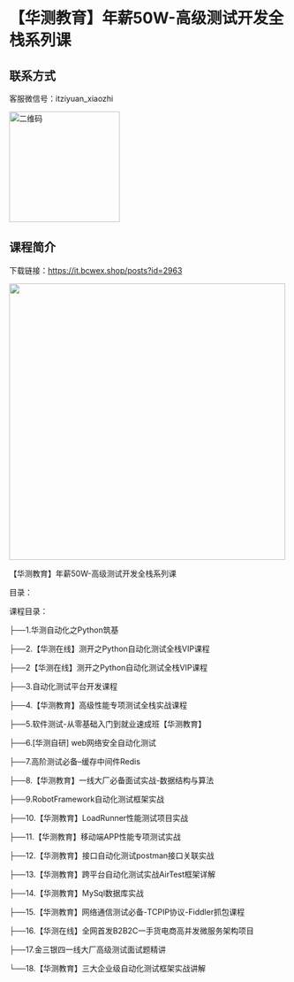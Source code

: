 # 【华测教育】年薪50W-高级测试开发全栈系列课

## 联系方式

客服微信号：itziyuan_xiaozhi

<img src="https://ziyuanyun.oss-cn-guangzhou.aliyuncs.com/common/20240614073449/666b82192834a.jpg" width="200" height="200" alt="二维码">

## 课程简介

下载链接：https://it.bcwex.shop/posts?id=2963

<img src="https://ziyuanyun.oss-cn-guangzhou.aliyuncs.com/yun/20240515153432/6644658844c68.jpg" width="500" alt="">

  【华测教育】年薪50W-高级测试开发全栈系列课



 

 目录：

 课程目录：

 ├──1.华测自动化之Python筑基

 ├──2.【华测在线】测开之Python自动化测试全栈VIP课程

 ├──2【华测在线】测开之Python自动化测试全栈VIP课程

 ├──3.自动化测试平台开发课程

 ├──4.【华测教育】高级性能专项测试全栈实战课程

 ├──5.软件测试-从零基础入门到就业速成班【华测教育】

 ├──6.[华测自研] web网络安全自动化测试

 ├──7.高阶测试必备–缓存中间件Redis

 ├──8.【华测教育】一线大厂必备面试实战-数据结构与算法

 ├──9.RobotFramework自动化测试框架实战

 ├──10.【华测教育】LoadRunner性能测试项目实战

 ├──11.【华测教育】移动端APP性能专项测试实战

 ├──12.【华测教育】接口自动化测试postman接口关联实战

 ├──13.【华测教育】跨平台自动化测试实战AirTest框架详解

 ├──14.【华测教育】MySql数据库实战

 ├──15.【华测教育】网络通信测试必备-TCPIP协议-Fiddler抓包课程

 ├──16.【华测在线】全网首发B2B2C一手货电商高并发微服务架构项目

 ├──17.金三银四一线大厂高级测试面试题精讲

 └──18.【华测教育】三大企业级自动化测试框架实战讲解

  